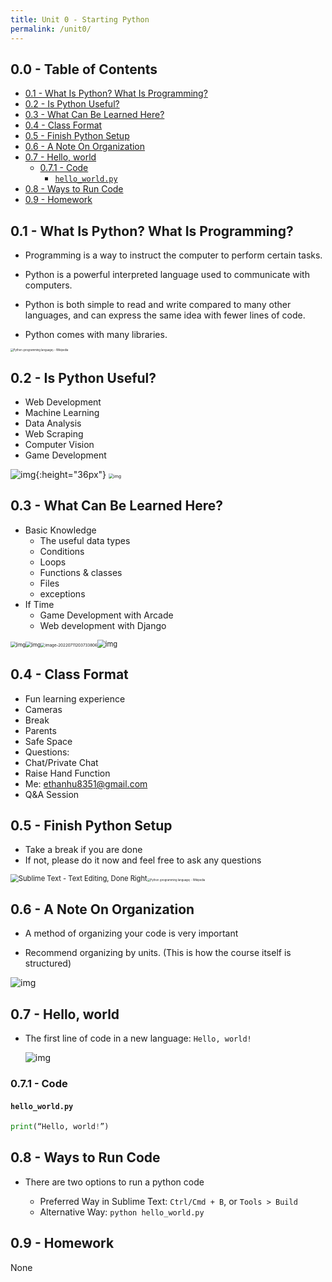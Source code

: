 ```yaml
---
title: Unit 0 - Starting Python
permalink: /unit0/
---
```


## 0.0 - Table of Contents<!-- omit from toc -->

- [0.1 - What Is Python? What Is Programming?](#01---what-is-python-what-is-programming)
- [0.2 - Is Python Useful?](#02---is-python-useful)
- [0.3 - What Can Be Learned Here?](#03---what-can-be-learned-here)
- [0.4 - Class Format](#04---class-format)
- [0.5 - Finish Python Setup](#05---finish-python-setup)
- [0.6 - A Note On Organization](#06---a-note-on-organization)
- [0.7 - Hello, world](#07---hello-world)
  - [0.7.1 - Code](#071---code)
    - [`hello_world.py`](#hello_worldpy)
- [0.8 - Ways to Run Code](#08---ways-to-run-code)
- [0.9 - Homework](#09---homework)

## 0.1 - What Is Python? What Is Programming?

- Programming is a way to instruct the computer to perform certain tasks.

- Python is a powerful interpreted language used to communicate with computers.

- Python is both simple to read and write compared to many other languages, and can express the same idea with fewer lines of code.

- Python comes with many libraries.

<img src="../assets/1200px-Python-logo-notext.svg.png" alt="Python (programming language) - Wikipedia" style="zoom:30%;" />

## 0.2 - Is Python Useful?

- Web Development
- Machine Learning
- Data Analysis
- Web Scraping
- Computer Vision
- Game Development


![img](assets/17EY6SkYxUC6yudJAZ9UV1kasBbxFpi9PG1RlbQkb-8iVRV2w2x6t7hz4Jy2dwpOxYMhfJMXfDNcn_-L4PotA45iEeMgWVyCKe4D_DnVZmYpK8jFK0dhTTTrQFe-CsqKuA9r3VZ72TJijBFc5pHv.png){:height="36px"}
<img src="../assets/17EY6SkYxUC6yudJAZ9UV1kasBbxFpi9PG1RlbQkb-8iVRV2w2x6t7hz4Jy2dwpOxYMhfJMXfDNcn_-L4PotA45iEeMgWVyCKe4D_DnVZmYpK8jFK0dhTTTrQFe-CsqKuA9r3VZ72TJijBFc5pHv.png" alt="img" style="zoom:50%;" />

## 0.3 - What Can Be Learned Here?

- Basic Knowledge
  - The useful data types
  - Conditions
  - Loops
  - Functions & classes
  - Files
  - exceptions
- If Time
  - Game Development with Arcade
  - Web development with Django

<img src="../assets/ipjfh9uv_TJ2uaIAHGhyfTGQ8P6dPrbfODfvT3eFPqIUFIlDCt3dU5_0_KKqSXtwQtmCKMOTS0bE6AiWiTmxd0mbDvwhdbSa5mK_X0fCrxNg5FggW19UamhU41g6qyKOPoDzWwDQbE2t7_J7Degr.png" alt="img" style="zoom: 60%;" /><img src="../assets/OHS08JG1m0q8gmtCUHGmNDbuJ180WrFdW6dZHSc0z8CrSMJsVLeGRkIKoyaBr8KptIYaf-KGzy9mgiXKU1vwSbXJzjc9nzHngECtka3eOf52ElhMkN_aLCDls6KnYtyWzvDYjMGPN38arpR3WlFA.png" alt="img" style="zoom: 60%;" /><img src="../assets/image-20220711203733806.png" alt="image-20220711203733806" style="zoom:45%;" /><img src="../assets/GO7zFLH8JSaa5Y6qFvggnbhWZYjVBpw5s2OwD2ToKXY9RxnuGdSvA1K1195-wWAPTBcOsWFqdF2YS-IHRmTtDhABqi_s_AURrRflouRnvbDlcDIqzkkilmVFXFFQAT5nlagD7NnilxEsjG_1fvDF.png" alt="img" style="zoom:80%;" />

## 0.4 - Class Format

- Fun learning experience
- Cameras
- Break
- Parents
- Safe Space
- Questions:
- Chat/Private Chat
- Raise Hand Function
- Me: [ethanhu8351@gmail.com](mailto:ethanhu8351@gmail.com)
- Q&A Session

## 0.5 - Finish Python Setup

- Take a break if you are done
- If not, please do it now and feel free to ask any questions

<img src="../assets/sublime_text-16573224375639.png" alt="Sublime Text - Text Editing, Done Right" style="zoom:80%;" /><img src="../assets/1200px-Python-logo-notext.svg.png" alt="Python (programming language) - Wikipedia" style="zoom:30%;" />

## 0.6 - A Note On Organization

- A method of organizing your code is very important

- Recommend organizing by units. (This is how the course itself is structured)

![img](assets/xKHVeDNUk-ElzyGExw30w5LGnGvc8sdvwTrZf61o3cPbUhplOs_qUg3BGFmSt1kPufdpHgeeO-i68xIsc3nQ4wQUIc2hZCznQGgbSRja7GwIU8rK7gfN8mDy0ITt3doY8gFYVRoYtFpWs2XieC16jA.png)

## 0.7 - Hello, world

- The first line of code in a new language: `Hello, world!`

  ![img](assets/bpKZwkUkphlDuWS9eXDMPkICFtaBdzleNEe-EUTYBmY5XlozhsOi4jfDOnL0cA3FbT868KBY-Fb-6Pao5mNYZMZrdaZdNi03lCakgSw4oyoLGdmikTca-WQSSdfCjdvbKxMlyfoRDSvj7VMe8ISM.png)

### 0.7.1 - Code

#### `hello_world.py`

```python
print(“Hello, world!”)
```

## 0.8 - Ways to Run Code

- There are two options to run a python code

  - Preferred Way in Sublime Text: `Ctrl/Cmd + B`, or `Tools > Build`
  - Alternative Way: `python hello_world.py`

## 0.9 - Homework

None
